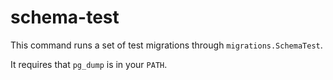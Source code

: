 # schema-test

This command runs a set of test migrations through `migrations.SchemaTest`.

It requires that `pg_dump` is in your `PATH`.